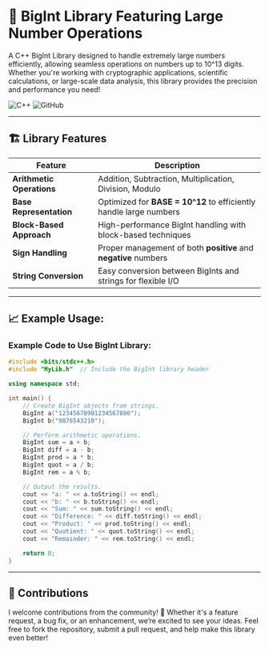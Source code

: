 # 🚀 BigInt Library Featuring Large Number Operations

A C++ BigInt Library designed to handle extremely large numbers efficiently, allowing seamless operations on numbers up to 10^13 digits. Whether you're working with cryptographic applications, scientific calculations, or large-scale data analysis, this library provides the precision and performance you need!

![C++](https://img.shields.io/badge/C%2B%2B-11%2B-blue.svg?style=flat-square&logo=c%2B%2B)
![GitHub](https://img.shields.io/badge/Repo-GitHub-black.svg?style=flat-square&logo=github)

---

## 🏗 Library Features

| Feature                      | Description                                                         |
|------------------------------|---------------------------------------------------------------------|
| **Arithmetic Operations**     | Addition, Subtraction, Multiplication, Division, Modulo            |
| **Base Representation**      | Optimized for **BASE = 10^12** to efficiently handle large numbers  |
| **Block-Based Approach**     | High-performance BigInt handling with block-based techniques       |
| **Sign Handling**            | Proper management of both **positive** and **negative** numbers    |
| **String Conversion**        | Easy conversion between BigInts and strings for flexible I/O       |

---

## 📈 Example Usage:

### Example Code to Use BigInt Library:

```cpp
#include <bits/stdc++.h>
#include "MyLib.h"  // Include the BigInt library header

using namespace std;

int main() {
    // Create BigInt objects from strings.
    BigInt a("12345678901234567890");
    BigInt b("9876543210");

    // Perform arithmetic operations.
    BigInt sum = a + b;
    BigInt diff = a - b;
    BigInt prod = a * b;
    BigInt quot = a / b;
    BigInt rem = a % b;

    // Output the results.
    cout << "a: " << a.toString() << endl;
    cout << "b: " << b.toString() << endl;
    cout << "Sum: " << sum.toString() << endl;
    cout << "Difference: " << diff.toString() << endl;
    cout << "Product: " << prod.toString() << endl;
    cout << "Quotient: " << quot.toString() << endl;
    cout << "Remainder: " << rem.toString() << endl;

    return 0;
}
```

---
## 🚀 Contributions

I welcome contributions from the community! 🌱 Whether it's a feature request, a bug fix, or an enhancement, we’re excited to see your ideas. Feel free to fork the repository, submit a pull request, and help make this library even better!
